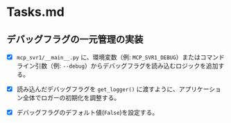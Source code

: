 # Tasks.md

## デバッグフラグの一元管理の実装

- [x] `mcp_svr1/__main__.py` に、環境変数（例: `MCP_SVR1_DEBUG`）またはコマンドライン引数（例: `--debug`）からデバッグフラグを読み込むロジックを追加する。
- [x] 読み込んだデバッグフラグを `get_logger()` に渡すように、アプリケーション全体でロガーの初期化を調整する。
- [x] デバッグフラグのデフォルト値(`False`)を設定する。

